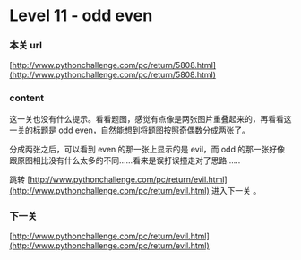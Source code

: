 # Level 11 - odd even


### 本关 url

[http://www.pythonchallenge.com/pc/return/5808.html](http://www.pythonchallenge.com/pc/return/5808.html)


### content

这一关也没有什么提示。看看题图，感觉有点像是两张图片重叠起来的，再看看这一关的标题是 odd even，自然能想到将题图按照奇偶数分成两张了。

分成两张之后，可以看到 even 的那一张上显示的是 evil，而 odd 的那一张好像跟原图相比没有什么太多的不同……看来是误打误撞走对了思路……

跳转 [http://www.pythonchallenge.com/pc/return/evil.html](http://www.pythonchallenge.com/pc/return/evil.html) 进入下一关 。


### 下一关

[http://www.pythonchallenge.com/pc/return/evil.html](http://www.pythonchallenge.com/pc/return/evil.html)
